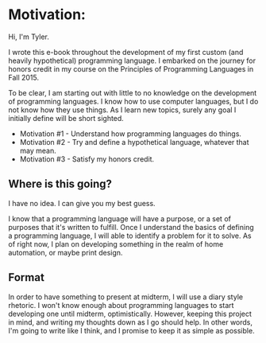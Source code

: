 # Motivation: 

Hi, I'm Tyler. 

I wrote this e-book throughout the development of my first custom (and heavily hypothetical) programming language. I embarked on the journey for honors credit in my course on the Principles of Programming Languages in Fall 2015. 


To be clear, I am starting out with little to no knowledge on the development of programming languages. I know how to use computer languages, but I do not know how they use things. As I learn new topics, surely any goal I initially define will be short sighted.  

- Motivation #1 - Understand how programming languages do things. 
- Motivation #2 - Try and define a hypothetical language, whatever that may mean.
- Motivation #3 - Satisfy my honors credit. 

## Where is this going?

I have no idea. I can give you my best guess. 

I know that a programming language will have a purpose, or a set of purposes that it's written to fulfill.  Once I understand the basics of defining a programming language, I will able to identify a problem for it to solve. As of right now, I plan on developing something in the realm of home automation, or maybe print design. 

## Format

In order to have something to present at midterm, I will use a diary style rhetoric. I won't know enough about programming languages to start developing one until midterm, optimistically. However, keeping this project in mind, and writing my thoughts down as I go should help. In other words, I'm going to write like I think, and I promise to keep it as simple as possible. 